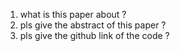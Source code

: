1. what is this paper about ?
2. pls give the abstract of this paper ?
3. pls give the github link of the code ?


